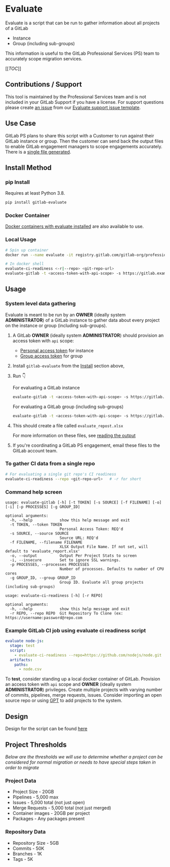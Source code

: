 # Evaluate

Evaluate is a script that can be run to gather information about all projects of a GitLab

- Instance
- Group (including sub-groups)

This information is useful to the GitLab Professional Services (PS) team to accurately scope migration services.

[[_TOC_]]

## Contributions / Support

This tool is maintained by the Professional Services team and is not included in your GitLab Support if you have a license. For support questions please create [an issue](https://gitlab.com/gitlab-org/professional-services-automation/tools/utilities/evaluate/-/issues/new?issuable_template=evaluate-support) from our [Evaluate support issue template](./.gitlab/issue_templates/evaluate-support.md).

## Use Case

GitLab PS plans to share this script with a Customer to run against their GitLab instance or group. Then the customer can send back the output files to enable GitLab engagement managers to scope engagements accurately. There is a [single file generated](reading-the-output.md).

## Install Method

### pip Install

Requires at least Python 3.8.

```bash
pip install gitlab-evaluate
```

### Docker Container

[Docker containers with evaluate installed](https://gitlab.com/gitlab-org/professional-services-automation/tools/utilities/evaluate/container_registry) are also available to use.

### Local Usage

```bash
# Spin up container
docker run --name evaluate -it registry.gitlab.com/gitlab-org/professional-services-automation/tools/utilities/evaluate:latest /bin/bash

# In docker shell
evaluate-ci-readiness <-r|--repo> <git-repo-url>
evaluate-gitlab -t <access-token-with-api-scope> -s https://gitlab.example.com
```

## Usage

### System level data gathering

Evaluate is meant to be run by an **OWNER** (ideally system **ADMINISTRATOR**) of a GitLab instance to gather data about every project on the instance or group (including sub-groups).

1. A GitLab **OWNER** (ideally system **ADMINISTRATOR**) should provision an access token with `api` scope:
   - [Personal access token](https://docs.gitlab.com/ee/user/profile/personal_access_tokens.html#create-a-personal-access-token) for instance
   - [Group access token](https://docs.gitlab.com/ee/user/group/settings/group_access_tokens.html#create-a-group-access-token-using-ui) for group
2. Install `gitlab-evaluate` from the [Install](#install) section above,
3. Run :point_down:

    For evaluating a GitLab instance

    ```bash
    evaluate-gitlab -t <access-token-with-api-scope> -s https://gitlab.example.com
    ```

    For evaluating a GitLab group (including sub-groups)

    ```bash
    evaluate-gitlab -t <access-token-with-api-scope> -s https://gitlab.example.com -g 42
    ```

4. This should create a file called `evaluate_repost.xlsx`

   For more information on these files, see [reading the output](reading-the-output.md)
5. If you're coordinating a GitLab PS engagement, email these files to the GitLab account team.

### To gather CI data from a single repo

```bash
# For evaluating a single git repo's CI readiness
evaluate-ci-readiness --repo <git-repo-url>   # -r for short
```

### Command help screen

```text
usage: evaluate-gitlab [-h] [-t TOKEN] [-s SOURCE] [-f FILENAME] [-o] [-i] [-p PROCESSES] [-g GROUP_ID]

optional arguments:
  -h, --help            show this help message and exit
  -t TOKEN, --token TOKEN
                        Personal Access Token: REQ'd
  -s SOURCE, --source SOURCE
                        Source URL: REQ'd
  -f FILENAME, --filename FILENAME
                        XLSX Output File Name. If not set, will default to 'evaluate_report.xlsx'
  -o, --output          Output Per Project Stats to screen
  -i, --insecure        Set to ignore SSL warnings.
  -p PROCESSES, --processes PROCESSES
                        Number of processes. Defaults to number of CPU cores
  -g GROUP_ID, --group GROUP_ID
                        Group ID. Evaluate all group projects (including sub-groups)
```

```text
usage: evaluate-ci-readiness [-h] [-r REPO]

optional arguments:
  -h, --help            show this help message and exit
  -r REPO, --repo REPO  Git Repository To Clone (ex: https://username:password@repo.com
```

### Example GitLab CI job using evaluate ci readiness script

```yaml
evaluate node-js:
  stage: test
  script:
    - evaluate-ci-readiness --repo=https://github.com/nodejs/node.git
  artifacts:
    paths:
      - node.csv
```

To **test**, consider standing up a local docker container of GitLab. Provision an access token with `api` scope and **OWNER** (ideally system **ADMINISTRATOR**) privileges. Create multiple projects with varying number of commits, pipelines, merge requests, issues. Consider importing an open source repo or using [GPT](https://gitlab.com/gitlab-org/quality/performance) to add projects to the system.

## Design

Design for the script can be found [here](https://gitlab.com/gitlab-com/customer-success/professional-services-group/ps-leadership-team/ps-practice-management/-/issues/83)

## Project Thresholds

_Below are the thresholds we will use to determine whether a project can be considered for normal migration or needs to have special steps taken in order to migrate_

### Project Data

- Project Size - 20GB
- Pipelines - 5,000 max
- Issues - 5,000 total (not just open)
- Merge Requests - 5,000 total (not just merged)
- Container images - 20GB per project
- Packages - Any packages present

### Repository Data

- Repository Size - 5GB
- Commits - 50K
- Branches - 1K
- Tags - 5K
